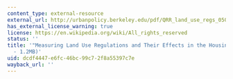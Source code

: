```yaml
---
content_type: external-resource
external_url: http://urbanpolicy.berkeley.edu/pdf/QRR_land_use_regs_050609.pdf
has_external_license_warning: true
license: https://en.wikipedia.org/wiki/All_rights_reserved
status: ''
title: '"Measuring Land Use Regulations and Their Effects in the Housing Market" (PDF
  - 1.2MB)'
uid: dcdf4447-e6fc-46bc-99c7-2f8a55397c7e
wayback_url: ''
---
```

